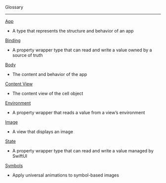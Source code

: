 Glossary
- - - -
[App](https://developer.apple.com/documentation/SwiftUI/App)
* A type that represents the structure and behavior of an app

[Binding](https://developer.apple.com/documentation/swiftui/binding)
* A property wrapper type that can read and write a value owned by a source of truth

[Body](https://developer.apple.com/documentation/SwiftUI/App/body-swift.property)
* The content and behavior of the app

[Content View](https://developer.apple.com/documentation/uikit/uitableviewcell/1623229-contentview)
* The content view of the cell object

[Environment](https://developer.apple.com/documentation/swiftui/environment)
* A property wrapper that reads a value from a view’s environment

[Image](https://developer.apple.com/documentation/swiftui/image)
* A view that displays an image

[State](https://developer.apple.com/documentation/swiftui/state)
* A property wrapper type that can read and write a value managed by SwiftUI

[Symbols](https://developer.apple.com/documentation/symbols)
* Apply universal animations to symbol-based images

